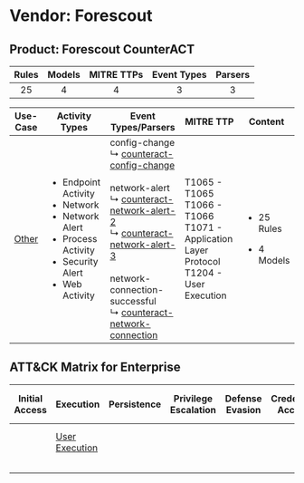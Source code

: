Vendor: Forescout
=================
Product: Forescout CounterACT
-----------------------------
| Rules | Models | MITRE TTPs | Event Types | Parsers |
|:-----:|:------:|:----------:|:-----------:|:-------:|
|  25   |   4    |     4      |      3      |    3    |

|               Use-Case                | Activity Types                                                                                                                                 | Event Types/Parsers                                                                                                                                                                                                                                                                                                                                                                                                                                          | MITRE TTP                                                                                          | Content                                              |
|:-------------------------------------:| ---------------------------------------------------------------------------------------------------------------------------------------------- | ------------------------------------------------------------------------------------------------------------------------------------------------------------------------------------------------------------------------------------------------------------------------------------------------------------------------------------------------------------------------------------------------------------------------------------------------------------ | -------------------------------------------------------------------------------------------------- | ---------------------------------------------------- |
| [Other](../UseCases/usecase_other.md) | <ul><li>Endpoint Activity</li><li>Network</li><li>Network Alert</li><li>Process Activity</li><li>Security Alert</li><li>Web Activity</li></ul> |  config-change<br> ↳ [counteract-config-change](../Parsers/parserContent_counteract-config-change.md)<br><br> network-alert<br> ↳ [counteract-network-alert-2](../Parsers/parserContent_counteract-network-alert-2.md)<br> ↳ [counteract-network-alert-3](../Parsers/parserContent_counteract-network-alert-3.md)<br><br> network-connection-successful<br> ↳ [counteract-network-connection](../Parsers/parserContent_counteract-network-connection.md)<br> | T1065 - T1065<br>T1066 - T1066<br>T1071 - Application Layer Protocol<br>T1204 - User Execution<br> | <ul><li>25 Rules</li></ul><ul><li>4 Models</li></ul> |

ATT&CK Matrix for Enterprise
----------------------------
| Initial Access | Execution                                                           | Persistence | Privilege Escalation | Defense Evasion | Credential Access | Discovery | Lateral Movement | Collection | Command and Control                                                             | Exfiltration | Impact |
| -------------- | ------------------------------------------------------------------- | ----------- | -------------------- | --------------- | ----------------- | --------- | ---------------- | ---------- | ------------------------------------------------------------------------------- | ------------ | ------ |
|                | [User Execution](https://attack.mitre.org/techniques/T1204)<br><br> |             |                      |                 |                   |           |                  |            | [Application Layer Protocol](https://attack.mitre.org/techniques/T1071)<br><br> |              |        |